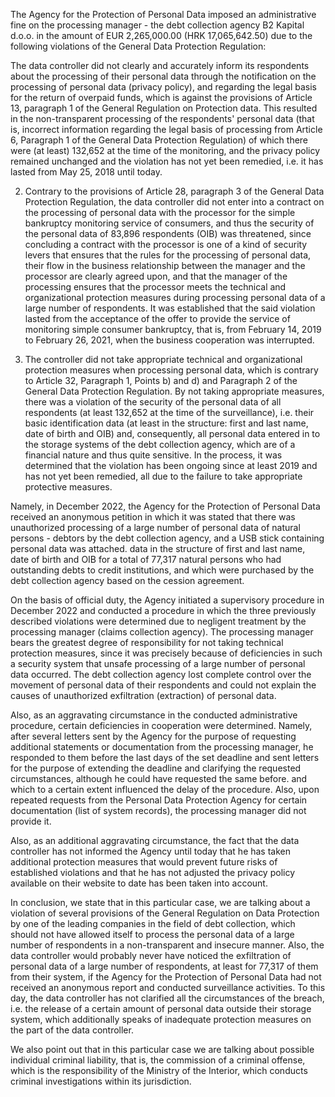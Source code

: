 The Agency for the Protection of Personal Data imposed an administrative fine on the processing manager - the debt collection agency B2 Kapital d.o.o. in the amount of EUR 2,265,000.00 (HRK 17,065,642.50) due to the following violations of the General Data Protection Regulation:

The data controller did not clearly and accurately inform its respondents about the processing of their personal data through the notification on the processing of personal data (privacy policy), and regarding the legal basis for the return of overpaid funds, which is against the provisions of Article 13, paragraph 1 of the General Regulation on Protection data. This resulted in the non-transparent processing of the respondents' personal data (that is, incorrect information regarding the legal basis of processing from Article 6, Paragraph 1 of the General Data Protection Regulation) of which there were (at least) 132,652 at the time of the monitoring, and the privacy policy remained unchanged and the violation has not yet been remedied, i.e. it has lasted from May 25, 2018 until today.
 

2. Contrary to the provisions of Article 28, paragraph 3 of the General Data Protection Regulation, the data controller did not enter into a contract on the processing of personal data with the processor for the simple bankruptcy monitoring service of consumers, and thus the security of the personal data of 83,896 respondents (OIB) was threatened, since concluding a contract with the processor is one of a kind of security levers that ensures that the rules for the processing of personal data, their flow in the business relationship between the manager and the processor are clearly agreed upon, and that the manager of the processing ensures that the processor meets the technical and organizational protection measures during processing personal data of a large number of respondents. It was established that the said violation lasted from the acceptance of the offer to provide the service of monitoring simple consumer bankruptcy, that is, from February 14, 2019 to February 26, 2021, when the business cooperation was interrupted.

 

3. The controller did not take appropriate technical and organizational protection measures when processing personal data, which is contrary to Article 32, Paragraph 1, Points b) and d) and Paragraph 2 of the General Data Protection Regulation. By not taking appropriate measures, there was a violation of the security of the personal data of all respondents (at least 132,652 at the time of the surveillance), i.e. their basic identification data (at least in the structure: first and last name, date of birth and OIB) and, consequently, all personal data entered in to the storage systems of the debt collection agency, which are of a financial nature and thus quite sensitive. In the process, it was determined that the violation has been ongoing since at least 2019 and has not yet been remedied, all due to the failure to take appropriate protective measures.

Namely, in December 2022, the Agency for the Protection of Personal Data received an anonymous petition in which it was stated that there was unauthorized processing of a large number of personal data of natural persons - debtors by the debt collection agency, and a USB stick containing personal data was attached. data in the structure of first and last name, date of birth and OIB for a total of 77,317 natural persons who had outstanding debts to credit institutions, and which were purchased by the debt collection agency based on the cession agreement.

On the basis of official duty, the Agency initiated a supervisory procedure in December 2022 and conducted a procedure in which the three previously described violations were determined due to negligent treatment by the processing manager (claims collection agency). The processing manager bears the greatest degree of responsibility for not taking technical protection measures, since it was precisely because of deficiencies in such a security system that unsafe processing of a large number of personal data occurred. The debt collection agency lost complete control over the movement of personal data of their respondents and could not explain the causes of unauthorized exfiltration (extraction) of personal data.

Also, as an aggravating circumstance in the conducted administrative procedure, certain deficiencies in cooperation were determined. Namely, after several letters sent by the Agency for the purpose of requesting additional statements or documentation from the processing manager, he responded to them before the last days of the set deadline and sent letters for the purpose of extending the deadline and clarifying the requested circumstances, although he could have requested the same before. and which to a certain extent influenced the delay of the procedure. Also, upon repeated requests from the Personal Data Protection Agency for certain documentation (list of system records), the processing manager did not provide it.

Also, as an additional aggravating circumstance, the fact that the data controller has not informed the Agency until today that he has taken additional protection measures that would prevent future risks of established violations and that he has not adjusted the privacy policy available on their website to date has been taken into account.

In conclusion, we state that in this particular case, we are talking about a violation of several provisions of the General Regulation on Data Protection by one of the leading companies in the field of debt collection, which should not have allowed itself to process the personal data of a large number of respondents in a non-transparent and insecure manner. Also, the data controller would probably never have noticed the exfiltration of personal data of a large number of respondents, at least for 77,317 of them from their system, if the Agency for the Protection of Personal Data had not received an anonymous report and conducted surveillance activities. To this day, the data controller has not clarified all the circumstances of the breach, i.e. the release of a certain amount of personal data outside their storage system, which additionally speaks of inadequate protection measures on the part of the data controller.

We also point out that in this particular case we are talking about possible individual criminal liability, that is, the commission of a criminal offense, which is the responsibility of the Ministry of the Interior, which conducts criminal investigations within its jurisdiction.
